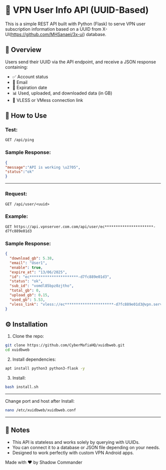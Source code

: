 # 🔐 VPN User Info API (UUID-Based)

This is a simple REST API built with Python (Flask) to serve VPN user subscription information based on a UUID from X-UI(https://github.com/MHSanaei/3x-ui) database.

## 📌 Overview

Users send their UUID via the API endpoint, and receive a JSON response containing:

- ✅ Account status
- 📩 Email
- 📅 Expiration date
- 📊 Used, uploaded, and downloaded data (in GB)
- 🔗 VLESS or VMess connection link

## 🚀 How to Use

### Test:

```
GET /api/ping
```

### Sample Response:

```json
{
"message":"API is working \u2705",
"status":"ok"
}
```


---
### Request:

```
GET /api/user/<uuid>
```

### Example:

```
GET https://api.vpnserver.com.com/api/user/ec**********************-d7fc889e01d3
```

### Sample Response:

```json
{
  "download_gb": 5.38,
  "email": "User1",
  "enable": true,
  "expire_at": "13/06/2025",
  "id": "ec**********************-d7fc889e01d3",
  "status": "ok",
  "sub_id": "vomdl85bpz0zjtho",
  "total_gb": 0,
  "upload_gb": 0.15,
  "used_gb": 5.53,
  "vless_link": "vless://ec**********************-d7fc889e01d3@vpn.server.com:443?...#User1"
}
```

## ⚙️ Installation

1. Clone the repo:

```bash
git clone https://github.com/CyberMafiaHQ/xuidbweb.git
cd xuidbweb
```

2. Install dependencies:

```bash
apt install python3 python3-flask -y
```

3. Install:

```bash
bash install.sh
```

---


Change port and host after Install:

```bash
nano /etc/xuidbweb/xuidbweb.conf
```
---
## 📝 Notes

- This API is stateless and works solely by querying with UUIDs.
- You can connect it to a database or JSON file depending on your needs.
- Designed to work perfectly with custom VPN Android apps.


Made with ❤️ by Shadow Commander

